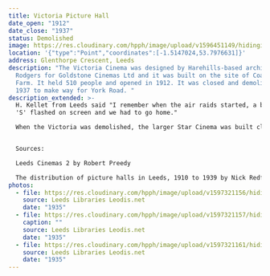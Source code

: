```yaml
---
title: Victoria Picture Hall
date_open: "1912"
date_close: "1937"
status: Demolished
image: https://res.cloudinary.com/hpph/image/upload/v1596451149/hidinginplainsight/victoriapicturehall.svg
location: '{"type":"Point","coordinates":[-1.5147024,53.7976631]}'
address: Glenthorpe Crescent, Leeds
description: "The Victoria Cinema was designed by Harehills-based architect W.C.
  Rodgers for Goldstone Cinemas Ltd and it was built on the site of Coach Hall
  Farm. It held 510 people and opened in 1912. It was closed and demolished in
  1937 to make way for York Road. "
description_extended: >-
  H. Kellet from Leeds said "I remember when the air raids started, a big letter
  'S' flashed on screen and we had to go home."

  When the Victoria was demolished, the larger Star Cinema was built close by, which opened the next year in 1938.


  Sources:

  Leeds Cinemas 2 by Robert Preedy

  The distribution of picture halls in Leeds, 1910 to 1939 by Nick Redfern
photos:
  - file: https://res.cloudinary.com/hpph/image/upload/v1597321156/hidinginplainsight/Victoria_Picture_Hall_Leeds_Libraries_2002820_40185183.jpg
    source: Leeds Libraries Leodis.net
    date: "1935"
  - file: https://res.cloudinary.com/hpph/image/upload/v1597321157/hidinginplainsight/Victoria_Picture_Hall_Leeds_Libraries_2002820_12823122.jpg
    caption: ""
    source: Leeds Libraries Leodis.net
    date: "1935"
  - file: https://res.cloudinary.com/hpph/image/upload/v1597321161/hidinginplainsight/Victoria_Picture_Hall_Leeds_Libraries_2002820_43912905.jpg
    source: Leeds Libraries Leodis.net
    date: "1935"
---
```


